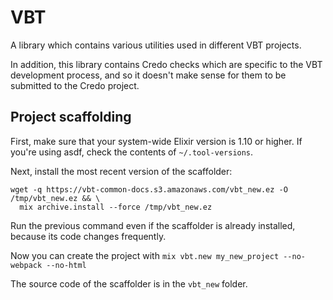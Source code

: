# VBT

A library which contains various utilities used in different VBT projects.

In addition, this library contains Credo checks which are specific to the VBT development process, and so it doesn't make sense for them to be submitted to the Credo project.

## Project scaffolding

First, make sure that your system-wide Elixir version is 1.10 or higher. If you're using asdf, check the contents of `~/.tool-versions`.

Next, install the most recent version of the scaffolder:

```
wget -q https://vbt-common-docs.s3.amazonaws.com/vbt_new.ez -O /tmp/vbt_new.ez && \
  mix archive.install --force /tmp/vbt_new.ez
```

Run the previous command even if the scaffolder is already installed, because its code changes frequently.

Now you can create the project with `mix vbt.new my_new_project --no-webpack --no-html`

The source code of the scaffolder is in the `vbt_new` folder.
